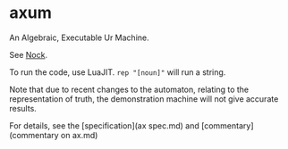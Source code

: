 axum
====

An Algebraic, Executable Ur Machine.

See [Nock](http://urbit.org).

To run the code, use LuaJIT. `rep "[noun]"` will run a string. 

Note that due to recent changes to the automaton, relating to the representation of truth,
the demonstration machine will not give accurate results. 

For details, see the [specification](ax spec.md) and [commentary](commentary on ax.md)
